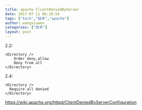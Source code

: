 ```yaml
---
title: apache ClientDeniedByServer
date: 2017-07-11 06:10:54
tags: ["tech","技术","apache"]
author: wangxiuwen
categories: ["技术"]
layout: post
---
```


2.2:

	<Directory />
	  	Order deny,allow
	 	Deny from all
	</Directory>
	
2.4:

	<Directory />
	  Require all denied
	</Directory>


https://wiki.apache.org/httpd/ClientDeniedByServerConfiguration